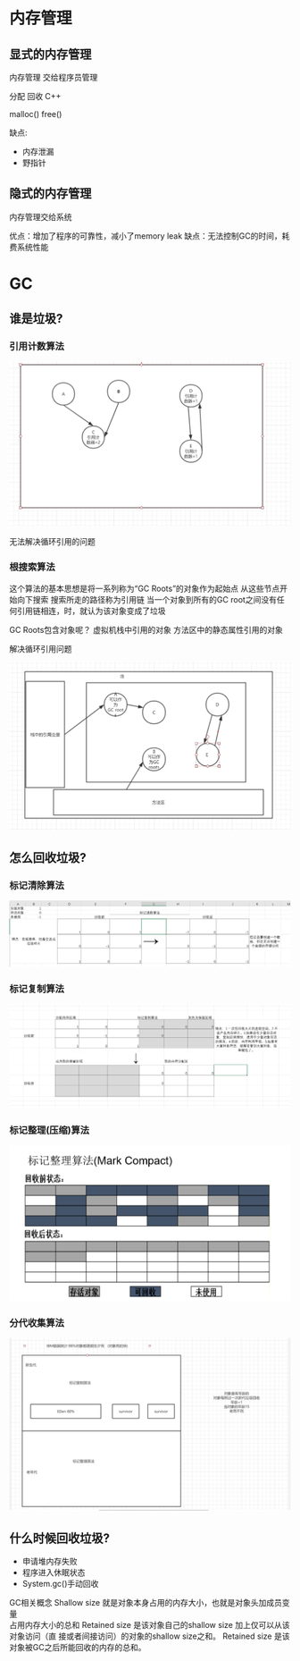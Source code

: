 

# 内存管理

## 显式的内存管理

内存管理 交给程序员管理 

分配  回收    C++

malloc()    free()

缺点:

- 内存泄漏
- 野指针



## 隐式的内存管理

内存管理交给系统  

优点：增加了程序的可靠性，减小了memory leak
缺点：无法控制GC的时间，耗费系统性能

# GC

## 谁是垃圾?

### 引用计数算法

![image-20210705145833091](GC笔记.assets/image-20210705145833091.png)

无法解决循环引用的问题

### 根搜索算法

这个算法的基本思想是将一系列称为“GC Roots”的对象作为起始点
从这些节点开始向下搜索
搜索所走的路径称为引用链
当一个对象到所有的GC root之间没有任何引用链相连，时，就认为该对象变成了垃圾

GC Roots包含对象呢？
虚拟机栈中引用的对象
方法区中的静态属性引用的对象

解决循环引用问题

![image-20210705150603783](GC笔记.assets/image-20210705150603783.png)

## 怎么回收垃圾?

### 标记清除算法

![image-20210705151002856](GC笔记.assets/image-20210705151002856.png)

### 标记复制算法

![image-20210705151537256](GC笔记.assets/image-20210705151537256.png)

### 标记整理(压缩)算法

![image-20210705151806150](GC笔记.assets/image-20210705151806150.png)

### 分代收集算法

![image-20210705152458895](GC笔记.assets/image-20210705152458895.png)

## 什么时候回收垃圾?

- 申请堆内存失败
- 程序进入休眠状态
- System.gc()手动回收

GC相关概念
Shallow size 
     就是对象本身占用的内存大小，也就是对象头加成员变量   
     占用内存大小的总和
Retained size 
     是该对象自己的shallow size 加上仅可以从该对象访问（直
     接或者间接访问）的对象的shallow size之和。
Retained size
     是该对象被GC之后所能回收的内存的总和。

